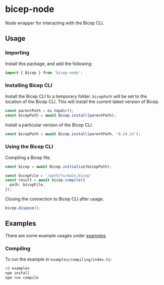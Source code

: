 # bicep-node
Node wrapper for interacting with the Bicep CLI.

## Usage

### Importing
Install this package, and add the following:
```typescript
import { Bicep } from 'bicep-node';
```

### Installing Bicep CLI
Install the Bicep CLI to a temporary folder. `bicepPath` will be set to the location of the Bicep CLI. This will install the current latest version of Bicep.
```typescript
const parentPath = os.tmpdir();
const bicepPath = await Bicep.install(parentPath);
```

Install a particular version of the Bicep CLI.
```typescript
const bicepPath = await Bicep.install(parentPath, '0.24.24');
```

### Using the Bicep CLI
Compiling a Bicep file.
```typescript
const bicep = await Bicep.initialize(bicepPath);

const bicepFile = '/path/to/main.bicep'
const result = await bicep.compile({ 
  path: bicepFile,
});
```

Closing the connection to Bicep CLI after usage.
```typescript
bicep.dispose();
```

## Examples
There are some example usages under [examples](https://github.com/anthony-c-martin/bicep-node/tree/main/examples)

### Compiling
To run the example in `examples/compiling/index.ts`:

```sh
cd examples
npm install
npm run compile
```